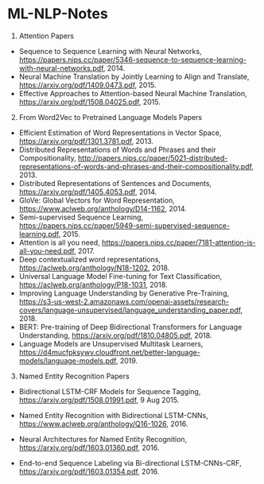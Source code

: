 # ML-NLP-Notes

1. Attention Papers
- Sequence to Sequence Learning with Neural Networks, 
https://papers.nips.cc/paper/5346-sequence-to-sequence-learning-with-neural-networks.pdf, 2014.
- Neural Machine Translation by Jointly Learning to Align and Translate, 
https://arxiv.org/pdf/1409.0473.pdf, 2015.
- Effective Approaches to Attention-based Neural Machine Translation, 
https://arxiv.org/pdf/1508.04025.pdf, 2015.


2. From Word2Vec to Pretrained Language Models Papers
- Efficient Estimation of Word Representations in Vector Space, 
https://arxiv.org/pdf/1301.3781.pdf, 2013.
- Distributed Representations of Words and Phrases and their Compositionality, 
http://papers.nips.cc/paper/5021-distributed-representations-of-words-and-phrases-and-their-compositionality.pdf, 2013.
- Distributed Representations of Sentences and Documents, 
https://arxiv.org/pdf/1405.4053.pdf, 2014.
- GloVe: Global Vectors for Word Representation, 
https://www.aclweb.org/anthology/D14-1162, 2014.
- Semi-supervised Sequence Learning, 
https://papers.nips.cc/paper/5949-semi-supervised-sequence-learning.pdf, 2015.
- Attention is all you need, 
https://papers.nips.cc/paper/7181-attention-is-all-you-need.pdf, 2017.
- Deep contextualized word representations, 
https://aclweb.org/anthology/N18-1202, 2018.
- Universal Language Model Fine-tuning for Text Classification, 
https://aclweb.org/anthology/P18-1031, 2018.
- Improving Language Understanding by Generative Pre-Training, 
https://s3-us-west-2.amazonaws.com/openai-assets/research-covers/language-unsupervised/language_understanding_paper.pdf, 2018.
- BERT: Pre-training of Deep Bidirectional Transformers for Language Understanding, 
https://arxiv.org/pdf/1810.04805.pdf, 2018.
- Language Models are Unsupervised Multitask Learners, 
https://d4mucfpksywv.cloudfront.net/better-language-models/language-models.pdf, 2019.


3. Named Entity Recognition Papers
- Bidirectional LSTM-CRF Models for Sequence Tagging, 
https://arxiv.org/pdf/1508.01991.pdf, 9 Aug 2015.

- Named Entity Recognition with Bidirectional LSTM-CNNs, 
https://www.aclweb.org/anthology/Q16-1026, 2016.

- Neural Architectures for Named Entity Recognition, 
https://arxiv.org/pdf/1603.01360.pdf, 2016.

- End-to-end Sequence Labeling via Bi-directional LSTM-CNNs-CRF, 
https://arxiv.org/pdf/1603.01354.pdf, 2016.

